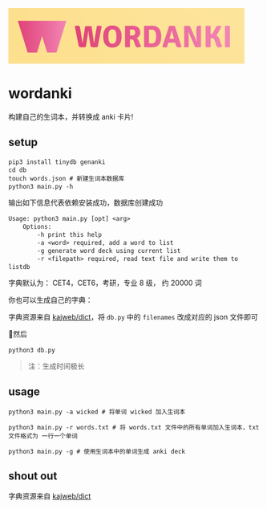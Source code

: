 ![wordanki](./logo.png)

# wordanki

构建自己的生词本，并转换成 anki 卡片!

## setup

```shell
pip3 install tinydb genanki
cd db
touch words.json # 新建生词本数据库
python3 main.py -h
```

输出如下信息代表依赖安装成功，数据库创建成功

```
Usage: python3 main.py [opt] <arg>
	Options:
		-h print this help
		-a <word> required, add a word to list
		-g generate word deck using current list
		-r <filepath> required, read text file and write them to listdb
```

字典默认为： CET4，CET6，考研，专业 8 级， 约 20000 词

你也可以生成自己的字典：

字典资源来自 [kajweb/dict](https://github.com/kajweb/dict)，将 <code>db.py</code> 中的 <code>filenames</code> 改成对应的 json 文件即可

然后

```shell
python3 db.py
```

> 注：生成时间极长


## usage

```shell
python3 main.py -a wicked # 将单词 wicked 加入生词本
```

```shell
python3 main.py -r words.txt # 将 words.txt 文件中的所有单词加入生词本，txt 文件格式为 一行一个单词
```

```shell
python3 main.py -g # 使用生词本中的单词生成 anki deck
```

## shout out

字典资源来自 [kajweb/dict](https://github.com/kajweb/dict)
